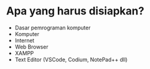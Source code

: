 # Apa yang harus disiapkan?
* Dasar pemrograman komputer
* Komputer
* Internet
* Web Browser
* XAMPP 
* Text Editor (VSCode, Codium, NotePad++ dll)